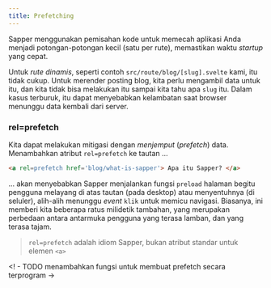 ```yaml
---
title: Prefetching
---
```


Sapper menggunakan pemisahan kode untuk memecah aplikasi Anda menjadi potongan-potongan kecil (satu per rute), memastikan waktu _startup_ yang cepat.

Untuk *rute dinamis*, seperti contoh `src/route/blog/[slug].svelte` kami, itu tidak cukup. Untuk merender posting blog, kita perlu mengambil data untuk itu, dan kita tidak bisa melakukan itu sampai kita tahu apa `slug` itu. Dalam kasus terburuk, itu dapat menyebabkan kelambatan saat browser menunggu data kembali dari server.


### rel=prefetch

Kita dapat melakukan mitigasi dengan *menjemput* (_prefetch_) data. Menambahkan atribut `rel=prefetch` ke tautan ...

```html
<a rel=prefetch href='blog/what-is-sapper'> Apa itu Sapper? </a>
```

... akan menyebabkan Sapper menjalankan fungsi `preload` halaman begitu pengguna melayang di atas tautan (pada desktop) atau menyentuhnya (di seluler), alih-alih menunggu _event_ `klik` untuk memicu navigasi. Biasanya, ini memberi kita beberapa ratus milidetik tambahan, yang merupakan perbedaan antara antarmuka pengguna yang terasa lamban, dan yang terasa tajam.

> `rel=prefetch` adalah idiom Sapper, bukan atribut standar untuk elemen `<a>`

<! - TODO menambahkan fungsi untuk membuat prefetch secara terprogram ->